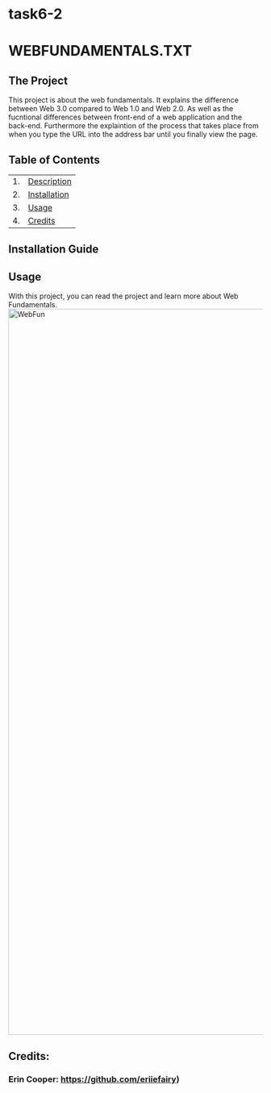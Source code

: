 # task6-2
# WEBFUNDAMENTALS.TXT

<a name="proj"></a>
## The Project

This project is about the web fundamentals. 
It explains the difference between Web 3.0 compared to Web 1.0 and Web 2.0.
As well as the fucntional differences between front-end of a web application and the back-end.
Furthermore the explaintion of the process that takes place from when you type the URL into the address bar until you finally view the page. 


## Table of Contents

|      |      |
|------|------|
|1.     |[Description](#proj)|
|2.     |[Installation](#insta)|
|3.     |[Usage](#use)|
|4.     |[Credits](#cred)|

<a name="insta"></a>
## Installation Guide

<a name="use"></a>
## Usage

With this project, you can read the project and learn more about Web Fundamentals. 
<img width="1440" alt="WebFun" src="https://github.com/eriiefairy/task6-2/assets/146772462/736c3e40-08af-44ad-8ad4-2695cfb4661e">


<a name="cred"></a>
## Credits:
### Erin Cooper: https://github.com/eriiefairy)
